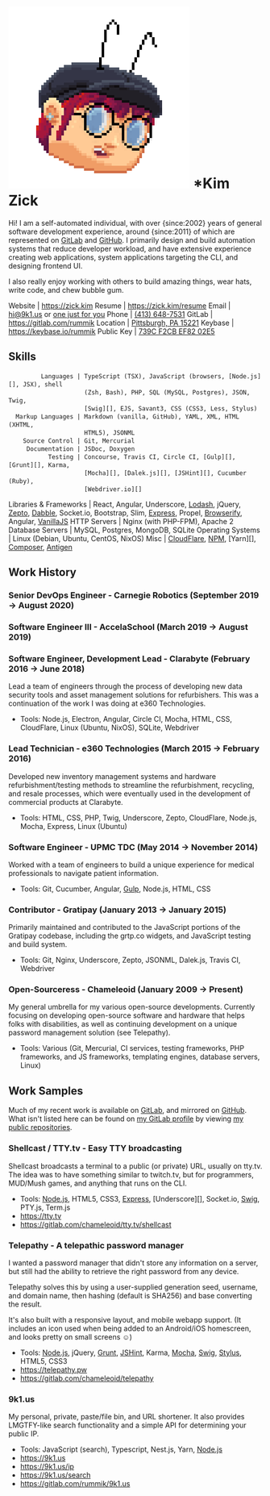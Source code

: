  ![me :D](me.png) *Kim Zick
============================
Hi!  I am a self-automated individual, with over {since:2002} years of general
software development experience, around {since:2011} of which are represented
on [GitLab][] and [GitHub][]. I primarily design and build automation
systems that reduce developer workload, and have extensive experience creating
web applications, system applications targeting the CLI, and designing frontend
UI.

I also really enjoy working with others to build amazing things, wear hats,
write code, and chew bubble gum.

[GitLab]: https://gitlab.com/rummik
[GitHub]: https://github.com/rummik

<!--
  I also try to avoid buzzwords, which is why you don't see 'self-motivated',
  'driven', 'full-stack', etc.  Those terms may apply, but I feel they attract
  the wrong kind of employer.
-->

   Website | <https://zick.kim>
    Resume | <https://zick.kim/resume>
     Email | <hi@9k1.us> or [one just for you](https://9k1.us)
     Phone | [(413) 648-7531](tel:413-648-7531)
    GitLab | <https://gitlab.com/rummik>
  Location | [Pittsburgh, PA 15221](https://www.google.com/maps/place/Pittsburgh,+PA)
   Keybase | <https://keybase.io/rummik>
Public Key | [739C F2CB EF82 02E5](https://zick.kim/rummik.asc)


 Skills
--------
             Languages | TypeScript (TSX), JavaScript (browsers, [Node.js][], JSX), shell
                         (Zsh, Bash), PHP, SQL (MySQL, Postgres), JSON, Twig,
                         [Swig][], EJS, Savant3, CSS (CSS3, Less, Stylus)
      Markup Languages | Markdown (vanilla, GitHub), YAML, XML, HTML (XHTML,
                         HTML5), JSONML
        Source Control | Git, Mercurial
         Documentation | JSDoc, Doxygen
               Testing | Concourse, Travis CI, Circle CI, [Gulp][], [Grunt][], Karma,
                         [Mocha][], [Dalek.js][], [JSHint][], Cucumber (Ruby),
                         [Webdriver.io][]
Libraries & Frameworks | React, Angular, Underscore, [Lodash][], jQuery,
                         [Zepto][], [Dabble][], Socket.io, Bootstrap, Slim,
                         [Express][], Propel, [Browserify][], Angular,
                         [VanillaJS][]
          HTTP Servers | Nginx (with PHP-FPM), Apache 2
      Database Servers | MySQL, Postgres, MongoDB, SQLite
     Operating Systems | Linux (Debian, Ubuntu, CentOS, NixOS)
                  Misc | [CloudFlare][], [NPM][], [Yarn][], [Composer][], [Antigen][]


 Work History
--------------

### Senior DevOps Engineer - Carnegie Robotics (September 2019 → August 2020)

### Software Engineer III - AccelaSchool (March 2019 -> August 2019)

### Software Engineer, Development Lead - Clarabyte (February 2016 → June 2018)
Lead a team of engineers through the process of developing new data security
tools and asset management solutions for refurbishers.  This was a continuation
of the work I was doing at e360 Technologies.

- Tools: Node.js, Electron, Angular, Circle CI, Mocha, HTML, CSS,
  CloudFlare, Linux (Ubuntu, NixOS), SQLite, Webdriver

### Lead Technician - e360 Technologies (March 2015 → February 2016)
Developed new inventory management systems and hardware refurbishment/testing
methods to streamline the refurbishment, recycling, and resale processes, which
were eventually used in the development of commercial products at Clarabyte.

- Tools: HTML, CSS, PHP, Twig, Underscore, Zepto, CloudFlare, Node.js, Mocha,
  Express, Linux (Ubuntu)

### Software Engineer - UPMC TDC (May 2014 → November 2014)
Worked with a team of engineers to build a unique experience for medical
professionals to navigate patient information.

- Tools: Git, Cucumber, Angular, [Gulp][], Node.js, HTML, CSS

### Contributor - Gratipay (January 2013 → January 2015)
Primarily maintained and contributed to the JavaScript portions of the
Gratipay codebase, including the grtp.co widgets, and JavaScript testing and
build system.

- Tools: Git, Nginx, Underscore, Zepto, JSONML, Dalek.js, Travis CI, Webdriver

### Open-Sourceress - Chameleoid (January 2009 → Present)
My general umbrella for my various open-source developments.  Currently focusing
on developing open-source software and hardware that helps folks with
disabilities, as well as continuing development on a unique password management
solution (see Telepathy).

- Tools: Various (Git, Mercurial, CI services, testing frameworks, PHP
  frameworks, and JS frameworks, templating engines, database servers, Linux)


 Work Samples
--------------
Much of my recent work is available on [GitLab][my GitLab profile], and mirrored
on [GitHub][my GitHub profile].  What isn't listed here can be found on [my
GitLab profile][] by viewing [my public repositories][].

[my GitLab profile]: https://gitlab.com/rummik
[my GitHub profile]: https://github.com/rummik
[my public repositories]: https://gitlab.com/zick.kim

### Shellcast / TTY.tv - Easy TTY broadcasting
Shellcast broadcasts a terminal to a public (or private) URL, usually on tty.tv.
The idea was to have something similar to twitch.tv, but for programmers,
MUD/Mush games, and anything that runs on the CLI.

- Tools: [Node.js][], HTML5, CSS3, [Express][], [Underscore][], Socket.io,
  [Swig][], PTY.js, Term.js
- <https://tty.tv>
- <https://gitlab.com/chameleoid/tty.tv/shellcast>

### Telepathy - A telepathic password manager
I wanted a password manager that didn't store any information on a server,
but still had the ability to retrieve the right password from any device.

Telepathy solves this by using a user-supplied generation seed, username, and
domain name, then hashing (default is SHA256) and base converting the result.

It's also built with a responsive layout, and mobile webapp support.  (It
includes an icon used when being added to an Android/iOS homescreen, and looks
pretty on small screens ☺)

- Tools: [Node.js][], jQuery, [Grunt][], [JSHint][], Karma, [Mocha][], [Swig][],
  [Stylus][], HTML5, CSS3
- <https://telepathy.pw>
- <https://gitlab.com/chameleoid/telepathy>


### 9k1.us  <!-- IT'S OVER 9000! -->
My personal, private, paste/file bin, and URL shortener.  It also provides
LMGTFY-like search functionality and a simple API for determining your public
IP.

- Tools: JavaScript (search), Typescript, Nest.js, Yarn, [Node.js][]
- <https://9k1.us>
- <https://9k1.us/ip>
- <https://9k1.us/search>
- <https://gitlab.com/rummik/9k1.us>

<!-- LINKS!  ALL THE LINKS! -->

[Antigen]: https://github.com/zsh-users/antigen
[Browserify]: http://browserify.org/
[CloudFlare]: https://www.cloudflare.com/
[Composer]: https://getcomposer.org/
[Dabble]: https://github.com/nramenta/dabble
[Dalek.js]: http://dalekjs.com/
[Express]: http://expressjs.com/
[Git]: http://git-scm.com/
[Grunt]: http://gruntjs.com/
[Gulp]: http://gulpjs.com/
[JSHint]: http://jshint.com/
[Lodash]: https://lodash.com/
[Mocha]: http://mochajs.org/
[NPM]: https://www.npmjs.org/
[Node.js]: http://nodejs.org/
[Stylus]: https://learnboost.github.io/stylus/ 
[Swig]: https://paularmstrong.github.io/swig/
[VanillaJS]: http://vanilla-js.com/
[Webdriver.io]: http://webdriver.io/
[Zepto]: http://zeptojs.com/

<!-- vim: set spell wrap tw=80 lbr ft=markdown sw=2 ts=2 et fdm=marker : -->
